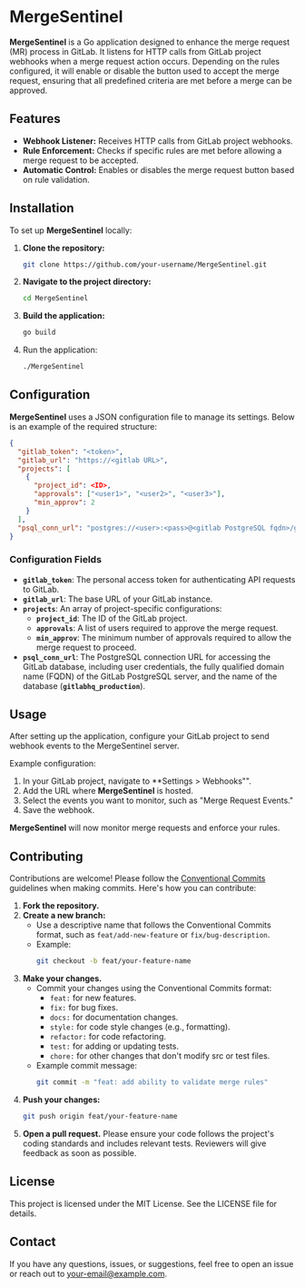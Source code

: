 # MergeSentinel

**MergeSentinel** is a Go application designed to enhance the merge request (MR) process in GitLab. It listens for HTTP calls from GitLab project webhooks when a merge request action occurs. Depending on the rules configured, it will enable or disable the button used to accept the merge request, ensuring that all predefined criteria are met before a merge can be approved.

## Features

- **Webhook Listener:** Receives HTTP calls from GitLab project webhooks.
- **Rule Enforcement:** Checks if specific rules are met before allowing a merge request to be accepted.
- **Automatic Control:** Enables or disables the merge request button based on rule validation.

## Installation

To set up **MergeSentinel** locally:

1. **Clone the repository:**
   ```bash
   git clone https://github.com/your-username/MergeSentinel.git
   ```

2. **Navigate to the project directory:**
   ```bash
   cd MergeSentinel
   ```

3. **Build the application:**
   ```bash
   go build
   ```

4. Run the application:
   ```bash
   ./MergeSentinel
   ```

## Configuration

**MergeSentinel** uses a JSON configuration file to manage its settings. Below is an example of the required structure:

```json
{
  "gitlab_token": "<token>",
  "gitlab_url": "https://<gitlab URL>",
  "projects": [
    {
      "project_id": <ID>,
      "approvals": ["<user1>", "<user2>", "<user3>"],
      "min_approv": 2
    }
  ],
  "psql_conn_url": "postgres://<user>:<pass>@<gitlab PostgreSQL fqdn>/gitlabhq_production?sslmode=disable"
}
```

### Configuration Fields

- **`gitlab_token`**: The personal access token for authenticating API requests to GitLab.
- **`gitlab_url`**: The base URL of your GitLab instance.
- **`projects`**: An array of project-specific configurations:
    - **`project_id`**: The ID of the GitLab project.
    - **`approvals`**: A list of users required to approve the merge request.
    - **`min_approv`**: The minimum number of approvals required to allow the merge request to proceed.
- **`psql_conn_url`**: The PostgreSQL connection URL for accessing the GitLab database, including user credentials, the fully qualified domain name (FQDN) of the GitLab PostgreSQL server, and the name of the database (**`gitlabhq_production`**).

## Usage

After setting up the application, configure your GitLab project to send webhook events to the MergeSentinel server.

Example configuration:

1. In your GitLab project, navigate to **Settings > Webhooks"".
2. Add the URL where **MergeSentinel** is hosted.
3. Select the events you want to monitor, such as "Merge Request Events."
4. Save the webhook.

**MergeSentinel** will now monitor merge requests and enforce your rules.

## Contributing

Contributions are welcome! Please follow the [Conventional Commits](https://www.conventionalcommits.org/en/v1.0.0/) guidelines when making commits. Here's how you can contribute:

1. **Fork the repository.**
2. **Create a new branch:**
   - Use a descriptive name that follows the Conventional Commits format, such as `feat/add-new-feature` or `fix/bug-description`.
   - Example: 
     ```bash
     git checkout -b feat/your-feature-name
     ```
3. **Make your changes.**
   - Commit your changes using the Conventional Commits format:
     - `feat:` for new features.
     - `fix:` for bug fixes.
     - `docs:` for documentation changes.
     - `style:` for code style changes (e.g., formatting).
     - `refactor:` for code refactoring.
     - `test:` for adding or updating tests.
     - `chore:` for other changes that don't modify src or test files.
   - Example commit message:
     ```bash
     git commit -m "feat: add ability to validate merge rules"
     ```
4. **Push your changes:**
   ```bash
   git push origin feat/your-feature-name
   ```
5. **Open a pull request.**
   Please ensure your code follows the project's coding standards and includes relevant tests. Reviewers will give feedback as soon as possible.
   
## License

This project is licensed under the MIT License. See the LICENSE file for details.

## Contact

If you have any questions, issues, or suggestions, feel free to open an issue or reach out to your-email@example.com.
